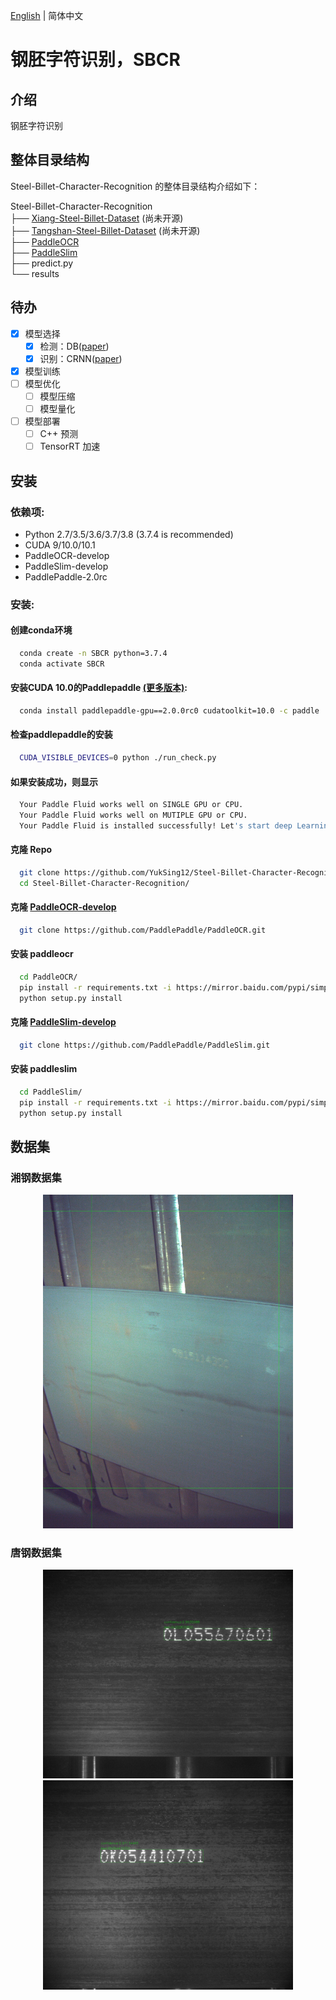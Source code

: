 [English](README.md) | 简体中文
# 钢胚字符识别，SBCR

## 介绍
钢胚字符识别

## 整体目录结构
Steel-Billet-Character-Recognition 的整体目录结构介绍如下：

Steel-Billet-Character-Recognition   
├── [Xiang-Steel-Billet-Dataset](https://github.com/YukSing12/Xiang-Steel-Billet-Dataset)    (尚未开源)   
├── [Tangshan-Steel-Billet-Dataset](https://github.com/YukSing12/Tangshan-Steel-Billet-Dataset)    (尚未开源)   
├── [PaddleOCR](https://github.com/PaddlePaddle/PaddleOCR)    
├── [PaddleSlim](https://github.com/PaddlePaddle/PaddleSlim)    
├── predict.py   
└── results  

## 待办    

- [x] 模型选择   
  - [x] 检测：DB([paper](https://arxiv.org/abs/1911.08947))
  - [x] 识别：CRNN([paper](https://arxiv.org/abs/1507.05717))
- [x] 模型训练     
- [ ] 模型优化   
  - [ ] 模型压缩    
  - [ ] 模型量化    
- [ ] 模型部署
  - [ ] C++ 预测
  - [ ] TensorRT 加速

## 安装   

### 依赖项:
- Python 2.7/3.5/3.6/3.7/3.8 (3.7.4 is recommended)
- CUDA 9/10.0/10.1 
- PaddleOCR-develop
- PaddleSlim-develop
- PaddlePaddle-2.0rc

### 安装:

#### 创建conda环境
```bash   
  conda create -n SBCR python=3.7.4
  conda activate SBCR
```

#### 安装CUDA 10.0的Paddlepaddle  [(更多版本)](https://www.paddlepaddle.org.cn/install/quick):
```bash
  conda install paddlepaddle-gpu==2.0.0rc0 cudatoolkit=10.0 -c paddle
 ```
#### 检查paddlepaddle的安装
```bash
  CUDA_VISIBLE_DEVICES=0 python ./run_check.py
```
#### 如果安装成功，则显示
```bash
  Your Paddle Fluid works well on SINGLE GPU or CPU.
  Your Paddle Fluid works well on MUTIPLE GPU or CPU.
  Your Paddle Fluid is installed successfully! Let's start deep Learning with Paddle Fluid now
```

#### 克隆 Repo
```bash
  git clone https://github.com/YukSing12/Steel-Billet-Character-Recognition.git
  cd Steel-Billet-Character-Recognition/
```

#### 克隆 [PaddleOCR-develop](https://github.com/PaddlePaddle/PaddleOCR)
```bash
  git clone https://github.com/PaddlePaddle/PaddleOCR.git
```

#### 安装 paddleocr
```bash
  cd PaddleOCR/
  pip install -r requirements.txt -i https://mirror.baidu.com/pypi/simple
  python setup.py install
```

#### 克隆 [PaddleSlim-develop](https://github.com/PaddlePaddle/PaddleSlim)
```bash
  git clone https://github.com/PaddlePaddle/PaddleSlim.git
```

#### 安装 paddleslim
```bash
  cd PaddleSlim/
  pip install -r requirements.txt -i https://mirror.baidu.com/pypi/simple
  python setup.py install
```

## 数据集
### 湘钢数据集   
<div align="center">
    <img src="Xiang-Steel-Billet-Dataset/train_image/BXAIa2019082512471601.jpg" width="400">
</div>

### 唐钢数据集       
<div align="center">
    <img src="output/01440.JPG" width=400>
    <img src="output/01510.JPG" width=400>
</div>
